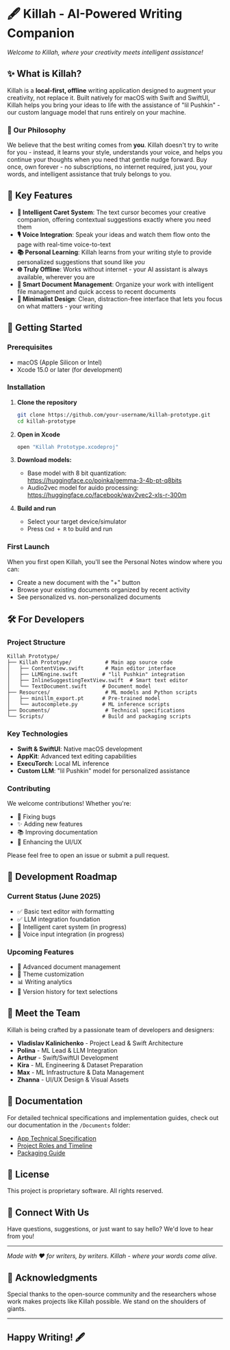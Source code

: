 # 🖋️ Killah - AI-Powered Writing Companion

*Welcome to Killah, where your creativity meets intelligent assistance!*

## ✨ What is Killah?

Killah is a **local-first, offline** writing application designed to augment your creativity, not replace it. Built natively for macOS with Swift and SwiftUI, Killah helps you bring your ideas to life with the assistance of "lil Pushkin" - our custom language model that runs entirely on your machine.

### 🎯 Our Philosophy

We believe that the best writing comes from **you**. Killah doesn't try to write for you - instead, it learns your style, understands your voice, and helps you continue your thoughts when you need that gentle nudge forward. Buy once, own forever - no subscriptions, no internet required, just you, your words, and intelligent assistance that truly belongs to you.

## 🌟 Key Features

- **🧠 Intelligent Caret System**: The text cursor becomes your creative companion, offering contextual suggestions exactly where you need them
- **🎙️ Voice Integration**: Speak your ideas and watch them flow onto the page with real-time voice-to-text
- **📚 Personal Learning**: Killah learns from your writing style to provide personalized suggestions that sound like *you*
- **🌐 Truly Offline**: Works without internet - your AI assistant is always available, wherever you are
- **💾 Smart Document Management**: Organize your work with intelligent file management and quick access to recent documents
- **🎨 Minimalist Design**: Clean, distraction-free interface that lets you focus on what matters - your writing

## 🚀 Getting Started

### Prerequisites

- macOS (Apple Silicon or Intel)
- Xcode 15.0 or later (for development)

### Installation

1. **Clone the repository**

   ```bash
   git clone https://github.com/your-username/killah-prototype.git
   cd killah-prototype
   ```

2. **Open in Xcode**

   ```bash
   open "Killah Prototype.xcodeproj"
   ```
3. **Download models:**
   - Base model with 8 bit quantization: https://huggingface.co/poinka/gemma-3-4b-pt-q8bits
   - Audio2vec model for auido processing: https://huggingface.co/facebook/wav2vec2-xls-r-300m

4. **Build and run**
   - Select your target device/simulator
   - Press `Cmd + R` to build and run

### First Launch

When you first open Killah, you'll see the Personal Notes window where you can:

- Create a new document with the "+" button
- Browse your existing documents organized by recent activity
- See personalized vs. non-personalized documents

## 🛠️ For Developers

### Project Structure

```text
Killah Prototype/
├── Killah Prototype/           # Main app source code
│   ├── ContentView.swift       # Main editor interface
│   ├── LLMEngine.swift        # "lil Pushkin" integration
│   ├── InlineSuggestingTextView.swift  # Smart text editor
│   └── TextDocument.swift     # Document model
├── Resources/                  # ML models and Python scripts
│   ├── minillm_export.pt      # Pre-trained model
│   └── autocomplete.py        # ML inference scripts
├── Documents/                  # Technical specifications
└── Scripts/                   # Build and packaging scripts
```

### Key Technologies

- **Swift & SwiftUI**: Native macOS development
- **AppKit**: Advanced text editing capabilities
- **ExecuTorch**: Local ML inference
- **Custom LLM**: "lil Pushkin" model for personalized assistance

### Contributing

We welcome contributions! Whether you're:

- 🐛 Fixing bugs
- ✨ Adding new features
- 📚 Improving documentation
- 🎨 Enhancing the UI/UX

Please feel free to open an issue or submit a pull request.

## 🎯 Development Roadmap

### Current Status (June 2025)

- ✅ Basic text editor with formatting
- ✅ LLM integration foundation
- 🔄 Intelligent caret system (in progress)
- 🔄 Voice input integration (in progress)

### Upcoming Features

- 📝 Advanced document management
- 🎨 Theme customization
- 📊 Writing analytics
- 🔄 Version history for text selections

## 👥 Meet the Team

Killah is being crafted by a passionate team of developers and designers:

- **Vladislav Kalinichenko** - Project Lead & Swift Architecture
- **Polina** - ML Lead & LLM Integration
- **Arthur** - Swift/SwiftUI Development
- **Kira** - ML Engineering & Dataset Preparation
- **Max** - ML Infrastructure & Data Management
- **Zhanna** - UI/UX Design & Visual Assets

## 📖 Documentation

For detailed technical specifications and implementation guides, check out our documentation in the `/Documents` folder:

- [App Technical Specification](Documents/app.md)
- [Project Roles and Timeline](Documents/PROJECT_ROLES_AND_TIMELINE.md)
- [Packaging Guide](Documents/PACKAGING_GUIDE.md)

## 📄 License

This project is proprietary software. All rights reserved.

## 🤝 Connect With Us

Have questions, suggestions, or just want to say hello? We'd love to hear from you!

---

*Made with ❤️ for writers, by writers. Killah - where your words come alive.*

## 🙏 Acknowledgments

Special thanks to the open-source community and the researchers whose work makes projects like Killah possible. We stand on the shoulders of giants.

---

## Happy Writing! 🖋️
